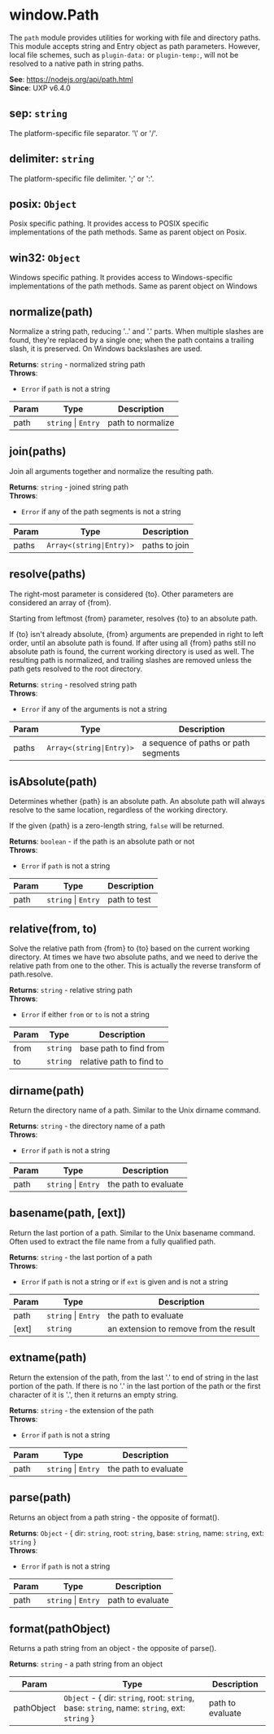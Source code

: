 
<a name="path" id="path"></a>

# window.Path
The `path` module provides utilities for working with file and directory paths.
This module accepts string and Entry object as path parameters.
However, local file schemes, such as `plugin-data:` or `plugin-temp:`, will not be resolved to a native path in string paths.

**See**: https://nodejs.org/api/path.html  
**Since**: UXP v6.4.0  


<a name="path-sep" id="path-sep"></a>

## sep: `string`
The platform-specific file separator. '\\' or '/'.



<a name="path-delimiter" id="path-delimiter"></a>

## delimiter: `string`
The platform-specific file delimiter. ';' or ':'.



<a name="path-posix" id="path-posix"></a>

## posix: `Object`
Posix specific pathing. It provides access to POSIX specific implementations of the path methods.
Same as parent object on Posix.



<a name="path-win32" id="path-win32"></a>

## win32: `Object`
Windows specific pathing. It provides access to Windows-specific implementations of the path methods.
Same as parent object on Windows



<a name="path-normalize" id="path-normalize"></a>

## normalize(path)
Normalize a string path, reducing '..' and '.' parts.
When multiple slashes are found, they're replaced by a single one; when the path contains a trailing slash, it is preserved. On Windows backslashes are used.

**Returns**: `string` - normalized string path  
**Throws**:

- `Error` if `path` is not a string


| Param | Type | Description |
| --- | --- | --- |
| path | `string` \| `Entry` | path to normalize |



<a name="path-join" id="path-join"></a>

## join(paths)
Join all arguments together and normalize the resulting path.

**Returns**: `string` - joined string path  
**Throws**:

- `Error` if any of the path segments is not a string


| Param | Type | Description |
| --- | --- | --- |
| paths | `Array<(string\|Entry)>` | paths to join |



<a name="path-resolve" id="path-resolve"></a>

## resolve(paths)
The right-most parameter is considered {to}. Other parameters are considered an array of {from}.

Starting from leftmost {from} parameter, resolves {to} to an absolute path.

If {to} isn't already absolute, {from} arguments are prepended in right to left order,
until an absolute path is found. If after using all {from} paths still no absolute path is found,
the current working directory is used as well. The resulting path is normalized,
and trailing slashes are removed unless the path gets resolved to the root directory.

**Returns**: `string` - resolved string path  
**Throws**:

- `Error` if any of the arguments is not a string


| Param | Type | Description |
| --- | --- | --- |
| paths | `Array<(string\|Entry)>` | a sequence of paths or path segments |



<a name="path-isabsolute" id="path-isabsolute"></a>

## isAbsolute(path)
Determines whether {path} is an absolute path. An absolute path will always resolve to the same location, regardless of the working directory.

If the given {path} is a zero-length string, `false` will be returned.

**Returns**: `boolean` - if the path is an absolute path or not  
**Throws**:

- `Error` if `path` is not a string


| Param | Type | Description |
| --- | --- | --- |
| path | `string` \| `Entry` | path to test |



<a name="path-relative" id="path-relative"></a>

## relative(from, to)
Solve the relative path from {from} to {to} based on the current working directory.
At times we have two absolute paths, and we need to derive the relative path from one to the other. This is actually the reverse transform of path.resolve.

**Returns**: `string` - relative string path  
**Throws**:

- `Error` if either `from` or `to` is not a string


| Param | Type | Description |
| --- | --- | --- |
| from | `string` | base path to find from |
| to | `string` | relative path to find to |



<a name="path-dirname" id="path-dirname"></a>

## dirname(path)
Return the directory name of a path. Similar to the Unix dirname command.

**Returns**: `string` - the directory name of a path  
**Throws**:

- `Error` if `path` is not a string


| Param | Type | Description |
| --- | --- | --- |
| path | `string` \| `Entry` | the path to evaluate |



<a name="path-basename" id="path-basename"></a>

## basename(path, [ext])
Return the last portion of a path. Similar to the Unix basename command.
Often used to extract the file name from a fully qualified path.

**Returns**: `string` - the last portion of a path  
**Throws**:

- `Error` if `path` is not a string or if `ext` is given and is not a string


| Param | Type | Description |
| --- | --- | --- |
| path | `string` \| `Entry` | the path to evaluate |
| [ext] | `string` | an extension to remove from the result |



<a name="path-extname" id="path-extname"></a>

## extname(path)
Return the extension of the path, from the last '.' to end of string in the last portion of the path.
If there is no '.' in the last portion of the path or the first character of it is '.', then it returns an empty string.

**Returns**: `string` - the extension of the path  
**Throws**:

- `Error` if `path` is not a string


| Param | Type | Description |
| --- | --- | --- |
| path | `string` \| `Entry` | the path to evaluate |



<a name="path-parse" id="path-parse"></a>

## parse(path)
Returns an object from a path string - the opposite of format().

**Returns**: `Object` - { dir: `string`, root: `string`, base: `string`, name: `string`, ext: `string` }  
**Throws**:

- `Error` if `path` is not a string


| Param | Type | Description |
| --- | --- | --- |
| path | `string` \| `Entry` | path to evaluate |



<a name="path-format" id="path-format"></a>

## format(pathObject)
Returns a path string from an object - the opposite of parse().

**Returns**: `string` - a path string from an object  

| Param | Type | Description |
| --- | --- | --- |
| pathObject | `Object` - { dir: `string`, root: `string`, base: `string`, name: `string`, ext: `string` } | path to evaluate |


  